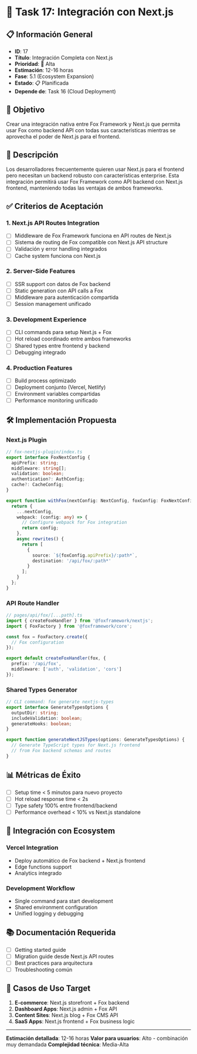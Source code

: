 # 🔗 Task 17: Integración con Next.js

## 📋 Información General

- **ID**: 17
- **Título**: Integración Completa con Next.js
- **Prioridad**: 🔴 Alta
- **Estimación**: 12-16 horas
- **Fase**: 5.1 (Ecosystem Expansion)
- **Estado**: 📋 Planificada
- **Depende de**: Task 16 (Cloud Deployment)

## 🎯 Objetivo

Crear una integración nativa entre Fox Framework y Next.js que permita usar Fox como backend API con todas sus características mientras se aprovecha el poder de Next.js para el frontend.

## 📄 Descripción

Los desarrolladores frecuentemente quieren usar Next.js para el frontend pero necesitan un backend robusto con características enterprise. Esta integración permitirá usar Fox Framework como API backend con Next.js frontend, manteniendo todas las ventajas de ambos frameworks.

## ✅ Criterios de Aceptación

### 1. Next.js API Routes Integration

- [ ] Middleware de Fox Framework funciona en API routes de Next.js
- [ ] Sistema de routing de Fox compatible con Next.js API structure
- [ ] Validación y error handling integrados
- [ ] Cache system funciona con Next.js

### 2. Server-Side Features

- [ ] SSR support con datos de Fox backend
- [ ] Static generation con API calls a Fox
- [ ] Middleware para autenticación compartida
- [ ] Session management unificado

### 3. Development Experience

- [ ] CLI commands para setup Next.js + Fox
- [ ] Hot reload coordinado entre ambos frameworks
- [ ] Shared types entre frontend y backend
- [ ] Debugging integrado

### 4. Production Features

- [ ] Build process optimizado
- [ ] Deployment conjunto (Vercel, Netlify)
- [ ] Environment variables compartidas
- [ ] Performance monitoring unificado

## 🛠️ Implementación Propuesta

### Next.js Plugin

```typescript
// fox-nextjs-plugin/index.ts
export interface FoxNextConfig {
  apiPrefix: string;
  middleware: string[];
  validation: boolean;
  authentication?: AuthConfig;
  cache?: CacheConfig;
}

export function withFox(nextConfig: NextConfig, foxConfig: FoxNextConfig) {
  return {
    ...nextConfig,
    webpack: (config: any) => {
      // Configure webpack for Fox integration
      return config;
    },
    async rewrites() {
      return [
        {
          source: `${foxConfig.apiPrefix}/:path*`,
          destination: '/api/fox/:path*'
        }
      ];
    }
  };
}
```

### API Route Handler

```typescript
// pages/api/fox/[...path].ts
import { createFoxHandler } from '@foxframework/nextjs';
import { FoxFactory } from '@foxframework/core';

const fox = FoxFactory.create({
  // Fox configuration
});

export default createFoxHandler(fox, {
  prefix: '/api/fox',
  middleware: ['auth', 'validation', 'cors']
});
```

### Shared Types Generator

```typescript
// CLI command: fox generate nextjs-types
export interface GenerateTypesOptions {
  outputDir: string;
  includeValidation: boolean;
  generateHooks: boolean;
}

export function generateNextJSTypes(options: GenerateTypesOptions) {
  // Generate TypeScript types for Next.js frontend
  // from Fox backend schemas and routes
}
```

## 📊 Métricas de Éxito

- [ ] Setup time < 5 minutos para nuevo proyecto
- [ ] Hot reload response time < 2s
- [ ] Type safety 100% entre frontend/backend
- [ ] Performance overhead < 10% vs Next.js standalone

## 🔗 Integración con Ecosystem

### Vercel Integration

- Deploy automático de Fox backend + Next.js frontend
- Edge functions support
- Analytics integrado

### Development Workflow

- Single command para start development
- Shared environment configuration  
- Unified logging y debugging

## 📚 Documentación Requerida

- [ ] Getting started guide
- [ ] Migration guide desde Next.js API routes
- [ ] Best practices para arquitectura
- [ ] Troubleshooting común

## 🎯 Casos de Uso Target

1. **E-commerce**: Next.js storefront + Fox backend
2. **Dashboard Apps**: Next.js admin + Fox API
3. **Content Sites**: Next.js blog + Fox CMS API
4. **SaaS Apps**: Next.js frontend + Fox business logic

---

**Estimación detallada**: 12-16 horas
**Valor para usuarios**: Alto - combinación muy demandada
**Complejidad técnica**: Media-Alta
